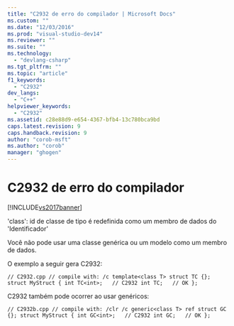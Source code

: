 ```yaml
---
title: "C2932 de erro do compilador | Microsoft Docs"
ms.custom: ""
ms.date: "12/03/2016"
ms.prod: "visual-studio-dev14"
ms.reviewer: ""
ms.suite: ""
ms.technology: 
  - "devlang-csharp"
ms.tgt_pltfrm: ""
ms.topic: "article"
f1_keywords: 
  - "C2932"
dev_langs: 
  - "C++"
helpviewer_keywords: 
  - "C2932"
ms.assetid: c28e88d9-e654-4367-bfb4-13c780bca9bd
caps.latest.revision: 9
caps.handback.revision: 9
author: "corob-msft"
ms.author: "corob"
manager: "ghogen"
---
```

# C2932 de erro do compilador
[!INCLUDE[vs2017banner](../../assembler/inline/includes/vs2017banner.md)]

'class': id de classe de tipo é redefinida como um membro de dados do 'Identificador'  
  
 Você não pode usar uma classe genérica ou um modelo como um membro de dados.  
  
 O exemplo a seguir gera C2932:  
  
```  
// C2932.cpp // compile with: /c template<class T> struct TC {}; struct MyStruct { int TC<int>;   // C2932 int TC;   // OK };  
```  
  
 C2932 também pode ocorrer ao usar genéricos:  
  
```  
// C2932b.cpp // compile with: /clr /c generic<class T> ref struct GC {}; struct MyStruct { int GC<int>;   // C2932 int GC;   // OK };  
```